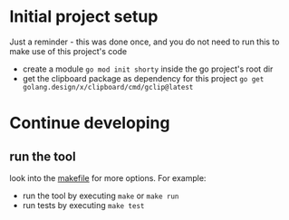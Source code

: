 # Initial project setup

Just a reminder - this was done once, and you do not need to run this to make use of this project's code

- create a module `go mod init shorty` inside the go project's root dir
- get the clipboard package as dependency for this project `go get golang.design/x/clipboard/cmd/gclip@latest`

# Continue developing

## run the tool

look into the [makefile](./makefile) for more options. For example:

- run the tool by executing `make` or `make run`
- run tests by executing `make test`
